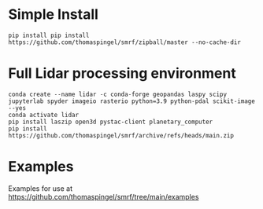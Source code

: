 # Simple Install
~~~
pip install pip install https://github.com/thomaspingel/smrf/zipball/master --no-cache-dir
~~~

# Full Lidar processing environment
~~~
conda create --name lidar -c conda-forge geopandas laspy scipy jupyterlab spyder imageio rasterio python=3.9 python-pdal scikit-image --yes
conda activate lidar
pip install laszip open3d pystac-client planetary_computer
pip install https://github.com/thomaspingel/smrf/archive/refs/heads/main.zip
~~~

# Examples
Examples for use at https://github.com/thomaspingel/smrf/tree/main/examples
